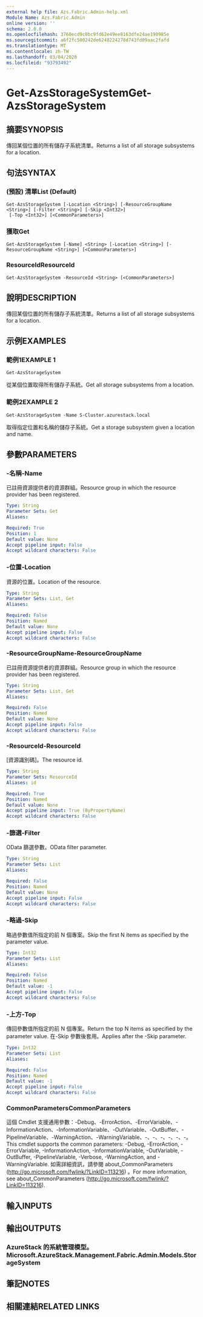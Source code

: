 ```yaml
---
external help file: Azs.Fabric.Admin-help.xml
Module Name: Azs.Fabric.Admin
online version: ''
schema: 2.0.0
ms.openlocfilehash: 3760ecd9c0bc9fd62e49ee8163dfe24ae190985e
ms.sourcegitcommit: a6f2fc500242de6248224278d743fd09aac2fafd
ms.translationtype: MT
ms.contentlocale: zh-TW
ms.lasthandoff: 03/04/2020
ms.locfileid: "93793492"
---
```

# <span data-ttu-id="2b8cc-101">Get-AzsStorageSystem</span><span class="sxs-lookup"><span data-stu-id="2b8cc-101">Get-AzsStorageSystem</span></span>

## <span data-ttu-id="2b8cc-102">摘要</span><span class="sxs-lookup"><span data-stu-id="2b8cc-102">SYNOPSIS</span></span>
<span data-ttu-id="2b8cc-103">傳回某個位置的所有儲存子系統清單。</span><span class="sxs-lookup"><span data-stu-id="2b8cc-103">Returns a list of all storage subsystems for a location.</span></span>

## <span data-ttu-id="2b8cc-104">句法</span><span class="sxs-lookup"><span data-stu-id="2b8cc-104">SYNTAX</span></span>

### <span data-ttu-id="2b8cc-105"> (預設) 清單</span><span class="sxs-lookup"><span data-stu-id="2b8cc-105">List (Default)</span></span>
```
Get-AzsStorageSystem [-Location <String>] [-ResourceGroupName <String>] [-Filter <String>] [-Skip <Int32>]
 [-Top <Int32>] [<CommonParameters>]
```

### <span data-ttu-id="2b8cc-106">獲取</span><span class="sxs-lookup"><span data-stu-id="2b8cc-106">Get</span></span>
```
Get-AzsStorageSystem [-Name] <String> [-Location <String>] [-ResourceGroupName <String>] [<CommonParameters>]
```

### <span data-ttu-id="2b8cc-107">ResourceId</span><span class="sxs-lookup"><span data-stu-id="2b8cc-107">ResourceId</span></span>
```
Get-AzsStorageSystem -ResourceId <String> [<CommonParameters>]
```

## <span data-ttu-id="2b8cc-108">說明</span><span class="sxs-lookup"><span data-stu-id="2b8cc-108">DESCRIPTION</span></span>
<span data-ttu-id="2b8cc-109">傳回某個位置的所有儲存子系統清單。</span><span class="sxs-lookup"><span data-stu-id="2b8cc-109">Returns a list of all storage subsystems for a location.</span></span>

## <span data-ttu-id="2b8cc-110">示例</span><span class="sxs-lookup"><span data-stu-id="2b8cc-110">EXAMPLES</span></span>

### <span data-ttu-id="2b8cc-111">範例1</span><span class="sxs-lookup"><span data-stu-id="2b8cc-111">EXAMPLE 1</span></span>
```
Get-AzsStorageSystem
```

<span data-ttu-id="2b8cc-112">從某個位置取得所有儲存子系統。</span><span class="sxs-lookup"><span data-stu-id="2b8cc-112">Get all storage subsystems from a location.</span></span>

### <span data-ttu-id="2b8cc-113">範例2</span><span class="sxs-lookup"><span data-stu-id="2b8cc-113">EXAMPLE 2</span></span>
```
Get-AzsStorageSystem -Name S-Cluster.azurestack.local
```

<span data-ttu-id="2b8cc-114">取得指定位置和名稱的儲存子系統。</span><span class="sxs-lookup"><span data-stu-id="2b8cc-114">Get a storage subsystem given a location and name.</span></span>

## <span data-ttu-id="2b8cc-115">參數</span><span class="sxs-lookup"><span data-stu-id="2b8cc-115">PARAMETERS</span></span>

### <span data-ttu-id="2b8cc-116">-名稱</span><span class="sxs-lookup"><span data-stu-id="2b8cc-116">-Name</span></span>
<span data-ttu-id="2b8cc-117">已註冊資源提供者的資源群組。</span><span class="sxs-lookup"><span data-stu-id="2b8cc-117">Resource group in which the resource provider has been registered.</span></span>

```yaml
Type: String
Parameter Sets: Get
Aliases:

Required: True
Position: 1
Default value: None
Accept pipeline input: False
Accept wildcard characters: False
```

### <span data-ttu-id="2b8cc-118">-位置</span><span class="sxs-lookup"><span data-stu-id="2b8cc-118">-Location</span></span>
<span data-ttu-id="2b8cc-119">資源的位置。</span><span class="sxs-lookup"><span data-stu-id="2b8cc-119">Location of the resource.</span></span>

```yaml
Type: String
Parameter Sets: List, Get
Aliases:

Required: False
Position: Named
Default value: None
Accept pipeline input: False
Accept wildcard characters: False
```

### <span data-ttu-id="2b8cc-120">-ResourceGroupName</span><span class="sxs-lookup"><span data-stu-id="2b8cc-120">-ResourceGroupName</span></span>
<span data-ttu-id="2b8cc-121">已註冊資源提供者的資源群組。</span><span class="sxs-lookup"><span data-stu-id="2b8cc-121">Resource group in which the resource provider has been registered.</span></span>

```yaml
Type: String
Parameter Sets: List, Get
Aliases:

Required: False
Position: Named
Default value: None
Accept pipeline input: False
Accept wildcard characters: False
```

### <span data-ttu-id="2b8cc-122">-ResourceId</span><span class="sxs-lookup"><span data-stu-id="2b8cc-122">-ResourceId</span></span>
<span data-ttu-id="2b8cc-123">[資源識別碼]。</span><span class="sxs-lookup"><span data-stu-id="2b8cc-123">The resource id.</span></span>

```yaml
Type: String
Parameter Sets: ResourceId
Aliases: id

Required: True
Position: Named
Default value: None
Accept pipeline input: True (ByPropertyName)
Accept wildcard characters: False
```

### <span data-ttu-id="2b8cc-124">-篩選</span><span class="sxs-lookup"><span data-stu-id="2b8cc-124">-Filter</span></span>
<span data-ttu-id="2b8cc-125">OData 篩選參數。</span><span class="sxs-lookup"><span data-stu-id="2b8cc-125">OData filter parameter.</span></span>

```yaml
Type: String
Parameter Sets: List
Aliases:

Required: False
Position: Named
Default value: None
Accept pipeline input: False
Accept wildcard characters: False
```

### <span data-ttu-id="2b8cc-126">-略過</span><span class="sxs-lookup"><span data-stu-id="2b8cc-126">-Skip</span></span>
<span data-ttu-id="2b8cc-127">略過參數值所指定的前 N 個專案。</span><span class="sxs-lookup"><span data-stu-id="2b8cc-127">Skip the first N items as specified by the parameter value.</span></span>

```yaml
Type: Int32
Parameter Sets: List
Aliases:

Required: False
Position: Named
Default value: -1
Accept pipeline input: False
Accept wildcard characters: False
```

### <span data-ttu-id="2b8cc-128">-上方</span><span class="sxs-lookup"><span data-stu-id="2b8cc-128">-Top</span></span>
<span data-ttu-id="2b8cc-129">傳回參數值所指定的前 N 個專案。</span><span class="sxs-lookup"><span data-stu-id="2b8cc-129">Return the top N items as specified by the parameter value.</span></span>
<span data-ttu-id="2b8cc-130">在-Skip 參數後套用。</span><span class="sxs-lookup"><span data-stu-id="2b8cc-130">Applies after the -Skip parameter.</span></span>

```yaml
Type: Int32
Parameter Sets: List
Aliases:

Required: False
Position: Named
Default value: -1
Accept pipeline input: False
Accept wildcard characters: False
```

### <span data-ttu-id="2b8cc-131">CommonParameters</span><span class="sxs-lookup"><span data-stu-id="2b8cc-131">CommonParameters</span></span>
<span data-ttu-id="2b8cc-132">這個 Cmdlet 支援通用參數：-Debug、-ErrorAction、-ErrorVariable、-InformationAction、-InformationVariable、-OutVariable、-OutBuffer、-PipelineVariable、-WarningAction、-WarningVariable、-、-、-、-、-、-。</span><span class="sxs-lookup"><span data-stu-id="2b8cc-132">This cmdlet supports the common parameters: -Debug, -ErrorAction, -ErrorVariable, -InformationAction, -InformationVariable, -OutVariable, -OutBuffer, -PipelineVariable, -Verbose, -WarningAction, and -WarningVariable.</span></span> <span data-ttu-id="2b8cc-133">如需詳細資訊，請參閱 about_CommonParameters (http://go.microsoft.com/fwlink/?LinkID=113216) 。</span><span class="sxs-lookup"><span data-stu-id="2b8cc-133">For more information, see about_CommonParameters (http://go.microsoft.com/fwlink/?LinkID=113216).</span></span>

## <span data-ttu-id="2b8cc-134">輸入</span><span class="sxs-lookup"><span data-stu-id="2b8cc-134">INPUTS</span></span>

## <span data-ttu-id="2b8cc-135">輸出</span><span class="sxs-lookup"><span data-stu-id="2b8cc-135">OUTPUTS</span></span>

### <span data-ttu-id="2b8cc-136">AzureStack 的系統管理模型。</span><span class="sxs-lookup"><span data-stu-id="2b8cc-136">Microsoft.AzureStack.Management.Fabric.Admin.Models.StorageSystem</span></span>

## <span data-ttu-id="2b8cc-137">筆記</span><span class="sxs-lookup"><span data-stu-id="2b8cc-137">NOTES</span></span>

## <span data-ttu-id="2b8cc-138">相關連結</span><span class="sxs-lookup"><span data-stu-id="2b8cc-138">RELATED LINKS</span></span>
